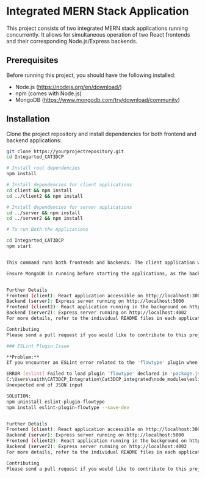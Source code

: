 # Integrated MERN Stack Application

This project consists of two integrated MERN stack applications running concurrently. It allows for simultaneous operation of two React frontends and their corresponding Node.js/Express backends.

## Prerequisites

Before running this project, you should have the following installed:
- Node.js (https://nodejs.org/en/download/)
- npm (comes with Node.js)
- MongoDB (https://www.mongodb.com/try/download/community)

## Installation

Clone the project repository and install dependencies for both frontend and backend applications:

```bash
git clone https://yourprojectrepository.git
cd Integarted_CAT3DCP

# Install root dependencies
npm install

# Install dependencies for client applications
cd client && npm install
cd ../client2 && npm install

# Install dependencies for server applications
cd ../server && npm install
cd ../server2 && npm install

# To run Both the Applications

cd Integarted_CAT3DCP
npm start


This command runs both frontends and backends. The client application will open in your default browser at http://localhost:3000. The client2 application runs in the background without opening a new browser window, accessible via http://localhost:4000. The corresponding backend servers will listen on ports 5000 and 4002, respectively.

Ensure MongoDB is running before starting the applications, as the backend requires an active connection to the database.


Further Details
Frontend (client): React application accessible on http://localhost:3000
Backend (server): Express server running on http://localhost:5000
Frontend (client2): React application running in the background on http://localhost:4000
Backend (server2): Express server running on http://localhost:4002
For more details, refer to the individual README files in each application directory if available.

Contributing
Please send a pull request if you would like to contribute to this project.

### ESLint Plugin Issue

**Problem:**
If you encounter an ESLint error related to the 'flowtype' plugin when trying to compile the project:

ERROR [eslint] Failed to load plugin 'flowtype' declared in 'package.json » eslint-config-react-app':
C:\Users\saith\CAT3DCP_Integration\Cat3DCP_integrated\node_modules\eslint-plugin-flowtype\dist\configs\recommended.json:
Unexpected end of JSON input

SOLUTION: 
npm uninstall eslint-plugin-flowtype
npm install eslint-plugin-flowtype --save-dev


Further Details
Frontend (client): React application accessible on http://localhost:3000
Backend (server): Express server running on http://localhost:5000
Frontend (client2): React application running in the background on http://localhost:4000
Backend (server2): Express server running on http://localhost:4002
For more details, refer to the individual README files in each application directory if available.

Contributing
Please send a pull request if you would like to contribute to this project.